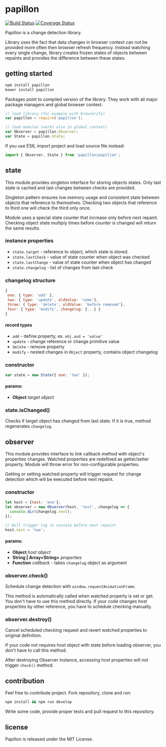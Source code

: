 # papillon

[![Build Status](https://travis-ci.org/smalluban/papillon.svg?branch=master)](https://travis-ci.org/smalluban/papillon)
[![Coverage Status](https://coveralls.io/repos/smalluban/papillon/badge.svg?branch=master)](https://coveralls.io/r/smalluban/papillon?branch=master)

Papillon is a change detection library.

Library uses the fact that data changes in browser context can not be provided
more often then browser refresh frequency. Instead watching every single change,
library creates frozen states of objects between repaints and provides
the difference between these states.

## getting started

```bash
npm install papillon
bower install papillon
```

Packages point to compiled version of the library. They work with all major
package managers and global browser context.

```javascript
// load library (for example with browserify)
var papillon = require('papillon');

// load modules (works also in global context)
var Observer = papillon.Observer;
var State = papillon.State;
```

If you use ES6, import project and load source file instead:

```javascript
import { Observer, State } from 'papillon/papillon';
```
<!-- Start src/state.js -->

## state

This module provides singleton interface for storing objects states.
Only last state is cached and last changes between checks are provided.

Singleton pattern ensures low memory usage and consistent state between
objects that reference to themselves. Checking two objects that reference
to third one will check the third only once.

Module uses a special state counter that increase only before next
repaint. Checking object state multiply times before counter is changed
will return the same results.

### instance properties

* `state.target` - reference to object, which state is stored.
* `state.lastCheck` - value of state counter when object was checked
* `state.lastChange` - value of state counter when object has changed
* `state.changelog` - list of changes from last check

### changelog structure

```javascript
{
 one: { type: 'add' },
 two: { type: 'update', oldValue: 'some'},
 three: { type: 'delete', oldValue: 'before removed'},
 four: { type: 'modify', changelog: {...} }
}
```

#### record types

* `add` - define property, ex. `obj.asd = 'value'`
* `update` - change reference or change primitive value
* `delete` - remove property
* `modify` - nested changes in `Object` property, contains object changelog

### constructor

```javascript
var state = new State({ one: 'two' });
```

#### params:

* **Object** *target object*

### state.isChanged()

Checks if target object has changed from last state.
If it is true, method regenerates `changelog`.

<!-- End src/state.js -->

<!-- Start src/observer.js -->

## observer

This module provides interface to link callback method with object's properties
changes. Watched properties are redefined as getter/setter property.
Module will throw error for non-configurable properties.

Getting or setting watched property will trigger request for change detection
which will be executed before next repaint.

### constructor

```javascript
let host = {test: 'one'};
let observer = new Observer(host, 'test', changelog => {
  console.dir(changelog.test);
});

// Will trigger log in console before next repaint
host.test = 'two';
```

#### params:

* **Object** *host object*
* **String | Array&lt;String&gt;** *properties*
* **Function** *callback* - takes `changelog` object as argument

### observer.check()

Schedule change detection with `window.requestAnimationFrame`.

This method is automatically called when watched property is set or get.
You don't have to use this method directly. If your code changes
host properties by other reference, you have to schedule checking manually.

### observer.destroy()

Cancel scheduled checking request and revert watched properties to
original definition.

If your code not requires host object with state before loading
observer, you don't have to call this method.

After destroying Observer instance, accessing host properties will not
trigger `check()` method.

<!-- End src/observer.js -->

## contribution

Feel free to contribute project. Fork repository, clone and run:

```bash
npm install && npm run develop
```

Write some code, provide proper tests and pull request to this
repository.

## license

Papillon is released under the MIT License.
